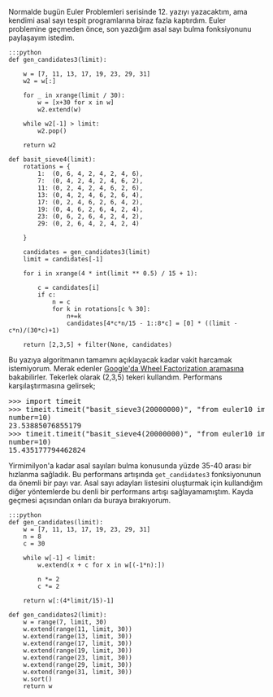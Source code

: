 <!--
.. date: 2018/08/21 23:15:00
.. slug: python-ile-hizli-asal-sayi-bulma
.. title: Python ile Hızlı Asal Sayı Tespiti
.. description: Eratosten Kalburu yöntemine Tekerlek Optimizasyonu uygulayıp, hızlı asal sayı tespiti yapan bir fonksiyon yazacağız.
.. tags: mathjax
-->

Normalde bugün Euler Problemleri serisinde 12. yazıyı yazacaktım, ama kendimi asal sayı tespit programlarına biraz fazla kaptırdım. Euler
problemine geçmeden önce, son yazdığım asal sayı bulma fonksiyonunu paylaşayım istedim. <!-- TEASER_END -->

    :::python
    def gen_candidates3(limit):
        
        w = [7, 11, 13, 17, 19, 23, 29, 31]
        w2 = w[:]
        
        for _ in xrange(limit / 30):
            w = [x+30 for x in w]
            w2.extend(w)
        
        while w2[-1] > limit:
            w2.pop()
        
        return w2
        
    def basit_sieve4(limit):
        rotations = {
            1:  (0, 6, 4, 2, 4, 2, 4, 6),
            7:  (0, 4, 2, 4, 2, 4, 6, 2),
            11: (0, 2, 4, 2, 4, 6, 2, 6),
            13: (0, 4, 2, 4, 6, 2, 6, 4),
            17: (0, 2, 4, 6, 2, 6, 4, 2),
            19: (0, 4, 6, 2, 6, 4, 2, 4),
            23: (0, 6, 2, 6, 4, 2, 4, 2),
            29: (0, 2, 6, 4, 2, 4, 2, 4)
            
        }
        
        candidates = gen_candidates3(limit)
        limit = candidates[-1]
        
        for i in xrange(4 * int(limit ** 0.5) / 15 + 1):
            
            c = candidates[i]
            if c:
                n = c
                for k in rotations[c % 30]:
                    n+=k
                    candidates[4*c*n/15 - 1::8*c] = [0] * ((limit - c*n)/(30*c)+1)
            
        return [2,3,5] + filter(None, candidates)
        
Bu yazıya algoritmanın tamamını açıklayacak kadar vakit harcamak istemiyorum. Merak edenler [Google'da Wheel Factorization aramasına](https://www.google.com/search?q=wheel+factorization)
bakabilirler. Tekerlek olarak (2,3,5) tekeri kullandım. Performans karşılaştırmasına gelirsek;

<pre>
>>> import timeit
>>> timeit.timeit("basit_sieve3(20000000)", "from euler10 import basit_sieve3",
number=10)
23.53885076855179
>>> timeit.timeit("basit_sieve4(20000000)", "from euler10 import basit_sieve4",
number=10)
15.435177794462824
</pre>

Yirmimilyon'a kadar asal sayıları bulma konusunda yüzde 35-40 arası bir hızlanma sağladık. Bu performans artışında `get_candidates3` fonksiyonunun da
önemli bir payı var. Asal sayı adayları listesini oluşturmak için kullandığım diğer yöntemlerde bu denli bir performans artışı sağlayamamıştım. Kayda
geçmesi açısından onları da buraya bırakıyorum.

    :::python
    def gen_candidates(limit):
        w = [7, 11, 13, 17, 19, 23, 29, 31]
        n = 8
        c = 30
        
        while w[-1] < limit:
            w.extend(x + c for x in w[(-1*n):])
            
            n *= 2
            c *= 2
        
        return w[:(4*limit/15)-1]
        
    def gen_candidates2(limit):
        w = range(7, limit, 30)
        w.extend(range(11, limit, 30))
        w.extend(range(13, limit, 30))
        w.extend(range(17, limit, 30))
        w.extend(range(19, limit, 30))
        w.extend(range(23, limit, 30))
        w.extend(range(29, limit, 30))
        w.extend(range(31, limit, 30))
        w.sort()
        return w